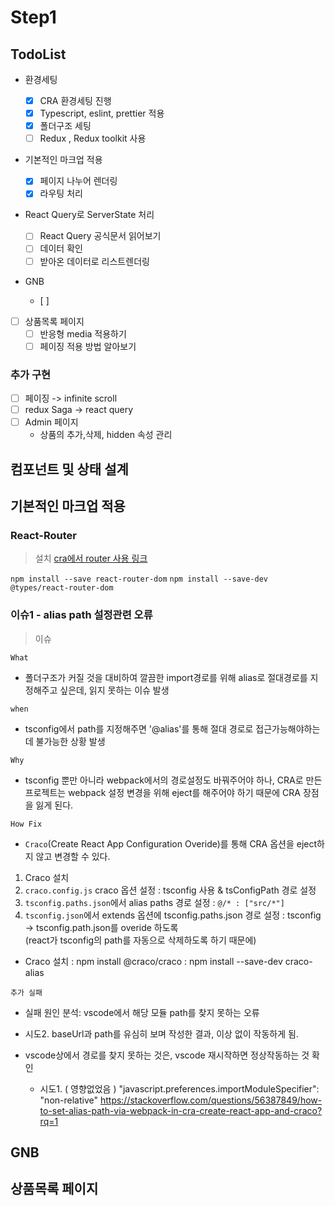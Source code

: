# Step1

## TodoList

- 환경세팅
  - [x] CRA 환경세팅 진행
  - [x] Typescript, eslint, prettier 적용
  - [x] 폴더구조 세팅
  - [ ] Redux , Redux toolkit 사용
- 기본적인 마크업 적용

  - [x] 페이지 나누어 렌더링
  - [x] 라우팅 처리

- React Query로 ServerState 처리

  - [ ] React Query 공식문서 읽어보기
  - [ ] 데이터 확인
  - [ ] 받아온 데이터로 리스트렌더링

- GNB
  - [ ]
- [ ] 상품목록 페이지
  - [ ] 반응형 media 적용하기
  - [ ] 페이징 적용 방법 알아보기

### 추가 구현

- [ ] 페이징 -> infinite scroll
- [ ] redux Saga -> react query
- [ ] Admin 페이지
  - 상품의 추가,삭제, hidden 속성 관리

## 컴포넌트 및 상태 설계

## 기본적인 마크업 적용

### React-Router

> 설치 [cra에서 router 사용 링크](https://dev-yakuza.posstree.com/ko/react/create-react-app/react-router/)

`npm install --save react-router-dom`
`npm install --save-dev @types/react-router-dom`

### 이슈1 - alias path 설정관련 오류

> 이슈

`What`

- 폴더구조가 커질 것을 대비하여 깔끔한 import경로를 위해 alias로 절대경로를 지정해주고 싶은데, 읽지 못하는 이슈 발생

`when`

- tsconfig에서 path를 지정해주면 '@alias'를 통해 절대 경로로 접근가능해야하는 데 불가능한 상황 발생

`Why`

- tsconfig 뿐만 아니라 webpack에서의 경로설정도 바꿔주어야 하나, CRA로 만든 프로젝트는 webpack 설정 변경을 위해 eject를 해주어야 하기 때문에 CRA 장점을 잃게 된다.

`How Fix`

- `Craco`(Create React App Configuration Overide)를 통해 CRA 옵션을 eject하지 않고 변경할 수 있다.

1. Craco 설치
2. `craco.config.js` craco 옵션 설정
   : tsconfig 사용 & tsConfigPath 경로 설정
3. `tsconfig.paths.json`에서 alias paths 경로 설정
   : `@/* : ["src/*"]`
4. `tsconfig.json`에서 extends 옵션에 tsconfig.paths.json 경로 설정
   : tsconfig -> tsconfig.path.json를 overide 하도록 <br>
   (react가 tsconfig의 path를 자동으로 삭제하도록 하기 때문에)

- Craco 설치
  : npm install @craco/craco
  : npm install --save-dev craco-alias

`추가 실패`

- 실패 원인 분석: vscode에서 해당 모듈 path를 찾지 못하는 오류
- 시도2.
  baseUrl과 path를 유심히 보며 작성한 결과, 이상 없이 작동하게 됨.

- vscode상에서 경로를 찾지 못하는 것은, vscode 재시작하면 정상작동하는 것 확인
  - 시도1. ( 영향없었음 )
    "javascript.preferences.importModuleSpecifier": "non-relative"
    https://stackoverflow.com/questions/56387849/how-to-set-alias-path-via-webpack-in-cra-create-react-app-and-craco?rq=1

## GNB

## 상품목록 페이지
